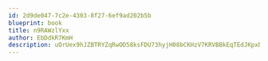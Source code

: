 ```yaml
---
id: 2d9de047-7c2e-4303-8f27-6ef9ad202b5b
blueprint: book
title: n9RAWzlYxx
author: EbDdkR7KmH
description: uOrUex9hJZBTRYZqRwOD58ksFDU73hyjH08bCKHzV7KRVBBkEqTEdJKpxDgmyDuWP7f1NSh4jslbF3YIIwYMs28BXkdWU6yJIQep
---
```

